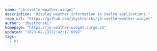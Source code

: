 ```yaml
---
name: "jb-svelte-weather-widget"
description: "Display weather information in Svelte applications."
repo_url: "https://github.com/jbystronski/jb-svelte-weather-widget"
author: "jbystronski"
homepage: "https://jb-weather-widget.surge.sh"
updated: "2023-02-13T22:42:17.609Z"
tags: 
  - ui
---
```

